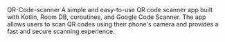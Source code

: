 QR-Code-scanner
A simple and easy-to-use QR code scanner app built with Kotlin, Room DB, coroutines, and Google Code Scanner. The app allows users to scan QR codes using their phone's camera and provides a fast and secure scanning experience.
